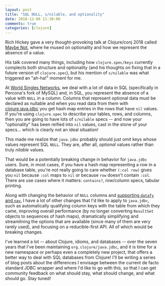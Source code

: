 ```yaml
---
layout: post
title: "SQL NULL, s/nilable, and optionality"
date: 2018-12-06 11:30:00
comments: true
categories: [clojure]
---
```

Rich Hickey gave a very thought-provoking talk at Clojure/conj 2018
called [Maybe Not](https://www.youtube.com/watch?v=YR5WdGrpoug&list=PLZdCLR02grLpMkEBXT22FTaJYxB92i3V3&index=2), where he mused
on optionality and how we represent the absence of a value.<!-- more -->

His talk covered many things, including how `clojure.spec/keys` currently
complects both structure and optionality (and his thoughts on fixing that
in a future version of `clojure.spec`), but his mention of `s/nilable` was what
triggered an "ah-ha!" moment for me.

At [World Singles Networks](https://worldsinglesnetworks.com), we deal with a lot
of data in SQL (specifically in Percona's fork of MySQL) and, in SQL, you represent
the absence of a value with `NULL` in a column. Columns that represent optional
data must be declared as nullable and when you read data from them with
[clojure.java.jdbc](https://github.com/clojure/java.jdbc) you get hash map
entries in the rows that have `nil` values. If you're using `clojure.spec` to
describe your tables, rows, and columns, then you are going to have lots of
`s/nilable` specs -- and now your "optionality" has been reified into `nil`
values, cast in the stone of your specs... which is clearly not an ideal situation!

This made me realize that `java.jdbc` probably should just omit keys whose
values represent SQL `NULL`. They are, after all, _optional_ values rather than
truly _nilable_ values.

That would be a potentially breaking change in behavior for `java.jdbc` users.
Sure, in most cases, if you have a hash map representing a row in a database
table, you're not really going to care whether `(:col row)` gives you `nil`
because `:col` maps to `nil` or because `row` doesn't contain `:col`. There are
use cases where it matters: `contains?`, row/column specs, tabular printing.

Along with changing the behavior of `NULL` columns and
[supporting `datafy` and `nav`](http://corfield.org/blog/2018/12/03/datafy-nav/),
I have a lot of other changes that I'd like to apply to `java.jdbc`, such as
automatically qualifying column keys with the table from which they came,
improving overall performance (by no longer converting `ResultSet` objects to
sequences of hash maps), dramatically simplifying and streamlining the options
that are available (since many of them are very rarely used), and focusing on a
reducible-first API. All of which would be breaking changes.

I've learned a lot -- about Clojure, idioms, and databases -- over the seven
years that I've been maintaining `org.clojure/java.jdbc`, and it is time for a
new namespace or perhaps even a completely new project, that offers a better
way to deal with SQL databases from Clojure! I'll be writing a series of blog
posts about the differences I envisage between the current de facto standard
JDBC wrapper and where I'd like to go with this, so that I can get community
feedback on what should stay, what should change, and what should go. Stay tuned!
